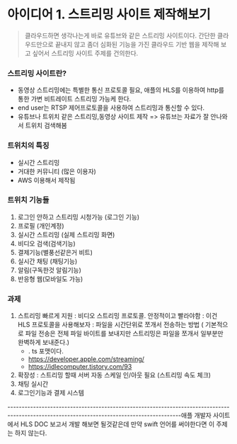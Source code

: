 # 아이디어 1. 스트리밍 사이트 제작해보기

>클라우드하면 생각나는게 바로 유튜브와 같은 스트리밍 사이트이다. 간단한 클라우드만으로 끝내지 않고 좀더 심화된 기능을 가진 클라우드 기반 웹을 제작해 보고 싶어서 스트리밍 사이트 주제를 건의한다. 

###  스트리밍 사이트란?

- 동영상 스트리밍에는 특별한 통신 프로토콜 필요, 애플의 HLS를 이용하여 http를 통한 가변 비트레이트 스트리밍 가능케 한다.
- end user는 RTSP 제어프로토콜을 사용하여 스트리밍과 통신할 수 있다.
- 유튜브나 트위치 같은 스트리밍,동영상 사이트 제작 => 유튜브는 자료가 잘 안나와서 트위치 검색해봄

 ### 트위치의 특징

- 실시간 스트리밍
- 거대한 커뮤니티 (많은 이용자)
- AWS 이용해서 제작됨

### 트위치 기능들

1. 로그인 안하고 스트리밍 시청가능 (로그인 기능)
2. 프로필 (개인계정)
3. 실시간 스트리밍 (실제 스트리밍 화면)
4. 비디오 검색(검색기능)
5. 결제기능(별풍선같은거  비트)
6. 실시간 채팅 (채팅기능)
7. 알림(구독한것 알림기능)
8. 반응형 웹(모바일도 가능)

### 과제

1. 스트리밍 빠르게 지원 :  비디오 스트리밍 프로토콜. 안정적이고 빨라야함 : 이건 HLS 프로토콜을 사용해보자 : 파일을 시간단위로 쪼개서 전송하는 방법 ( 기본적으로 파일 전송은 전체 파일 바이트를 보내지만 스트리밍은 파일을 쪼개서 일부분만 완벽하게 보내준다.)
   - . ts 포맷이다.
   - https://developer.apple.com/streaming/
   - https://idlecomputer.tistory.com/93
2. 확장성 : 스트리밍 할때 서버 자동 스케일 인/아웃 필요 (스트리밍 속도 체크)
3. 채팅 실시간
4. 로그인기능과 결제 시스템

-------------------------------------------------------------------------------------------------------------------------------------------애플 개발자 사이트에서 HLS DOC 보고서 개발 해보면 될것같은데 만약 swift 언어를 써야한다면 이 주제는 하지 않는다.

